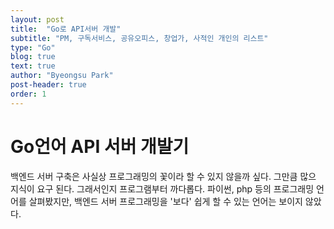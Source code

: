 ```yaml
---
layout: post
title:  "Go로 API서버 개발"
subtitle: "PM, 구독서비스, 공유오피스, 창업가, 사적인 개인의 리스트"
type: "Go"
blog: true 
text: true
author: "Byeongsu Park"
post-header: true
order: 1
---
```


# Go언어 API 서버 개발기 

백엔드 서버 구축은 사실상 프로그래밍의 꽃이라 할 수 있지 않을까 싶다.
그만큼 많으 지식이 요구 된다. 그래서인지 프로그램부터 까다롭다.
파이썬, php 등의 프로그래밍 언어를 살펴봤지만,
백엔드 서버 프로그래밍을 '보다' 쉽게 할 수 있는 언어는 보이지 않았다.

